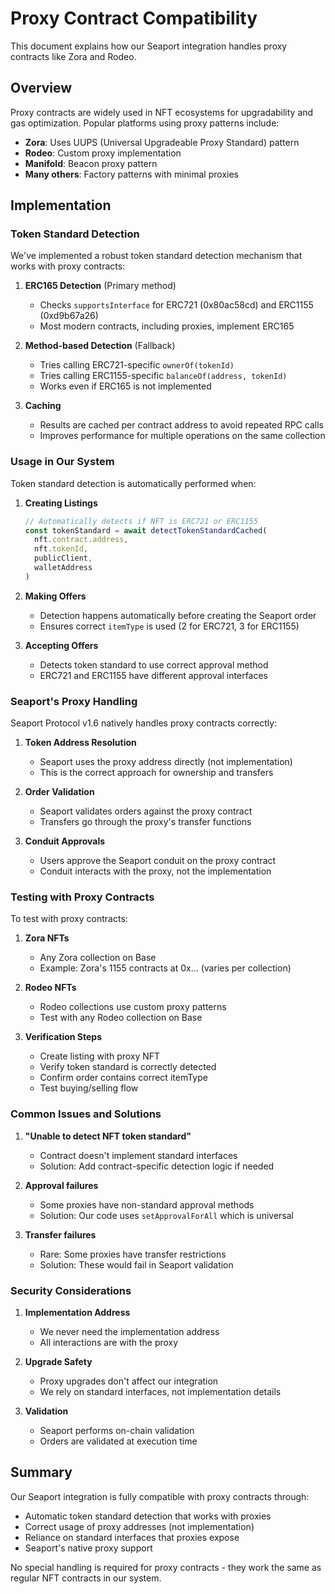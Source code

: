 # Proxy Contract Compatibility

This document explains how our Seaport integration handles proxy contracts like Zora and Rodeo.

## Overview

Proxy contracts are widely used in NFT ecosystems for upgradability and gas optimization. Popular platforms using proxy patterns include:
- **Zora**: Uses UUPS (Universal Upgradeable Proxy Standard) pattern
- **Rodeo**: Custom proxy implementation
- **Manifold**: Beacon proxy pattern
- **Many others**: Factory patterns with minimal proxies

## Implementation

### Token Standard Detection

We've implemented a robust token standard detection mechanism that works with proxy contracts:

1. **ERC165 Detection** (Primary method)
   - Checks `supportsInterface` for ERC721 (0x80ac58cd) and ERC1155 (0xd9b67a26)
   - Most modern contracts, including proxies, implement ERC165

2. **Method-based Detection** (Fallback)
   - Tries calling ERC721-specific `ownerOf(tokenId)`
   - Tries calling ERC1155-specific `balanceOf(address, tokenId)`
   - Works even if ERC165 is not implemented

3. **Caching**
   - Results are cached per contract address to avoid repeated RPC calls
   - Improves performance for multiple operations on the same collection

### Usage in Our System

Token standard detection is automatically performed when:

1. **Creating Listings**
   ```javascript
   // Automatically detects if NFT is ERC721 or ERC1155
   const tokenStandard = await detectTokenStandardCached(
     nft.contract.address,
     nft.tokenId,
     publicClient,
     walletAddress
   )
   ```

2. **Making Offers**
   - Detection happens automatically before creating the Seaport order
   - Ensures correct `itemType` is used (2 for ERC721, 3 for ERC1155)

3. **Accepting Offers**
   - Detects token standard to use correct approval method
   - ERC721 and ERC1155 have different approval interfaces

### Seaport's Proxy Handling

Seaport Protocol v1.6 natively handles proxy contracts correctly:

1. **Token Address Resolution**
   - Seaport uses the proxy address directly (not implementation)
   - This is the correct approach for ownership and transfers

2. **Order Validation**
   - Seaport validates orders against the proxy contract
   - Transfers go through the proxy's transfer functions

3. **Conduit Approvals**
   - Users approve the Seaport conduit on the proxy contract
   - Conduit interacts with the proxy, not the implementation

### Testing with Proxy Contracts

To test with proxy contracts:

1. **Zora NFTs**
   - Any Zora collection on Base
   - Example: Zora's 1155 contracts at 0x... (varies per collection)

2. **Rodeo NFTs**
   - Rodeo collections use custom proxy patterns
   - Test with any Rodeo collection on Base

3. **Verification Steps**
   - Create listing with proxy NFT
   - Verify token standard is correctly detected
   - Confirm order contains correct itemType
   - Test buying/selling flow

### Common Issues and Solutions

1. **"Unable to detect NFT token standard"**
   - Contract doesn't implement standard interfaces
   - Solution: Add contract-specific detection logic if needed

2. **Approval failures**
   - Some proxies have non-standard approval methods
   - Solution: Our code uses `setApprovalForAll` which is universal

3. **Transfer failures**
   - Rare: Some proxies have transfer restrictions
   - Solution: These would fail in Seaport validation

### Security Considerations

1. **Implementation Address**
   - We never need the implementation address
   - All interactions are with the proxy

2. **Upgrade Safety**
   - Proxy upgrades don't affect our integration
   - We rely on standard interfaces, not implementation details

3. **Validation**
   - Seaport performs on-chain validation
   - Orders are validated at execution time

## Summary

Our Seaport integration is fully compatible with proxy contracts through:
- Automatic token standard detection that works with proxies
- Correct usage of proxy addresses (not implementation)
- Reliance on standard interfaces that proxies expose
- Seaport's native proxy support

No special handling is required for proxy contracts - they work the same as regular NFT contracts in our system.
